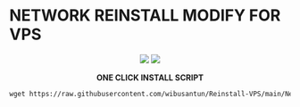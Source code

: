 <p align="center"><h1><b>NETWORK REINSTALL MODIFY FOR VPS</h1></b>
  <p align="center">
    <img src="https://img.shields.io/badge/Debian-D70A53?style=for-the-badge&logo=debian&logoColor=white)https://img.shields.io/badge/Debian-D70A53?style=for-the-badge&logo=debian&logoColor=white)">
    <img src="https://img.shields.io/badge/Ubuntu-E95420?style=for-the-badge&logo=ubuntu&logoColor=white">
</p>
</p>
<p align="center"><b>ONE CLICK INSTALL SCRIPT</b>
</p>

```html
wget https://raw.githubusercontent.com/wibusantun/Reinstall-VPS/main/Network-Reinstall-System-Modify.sh &&chmod +x Network-Reinstall-System-Modify.sh && bash Network-Reinstall-System-Modify.sh
```
